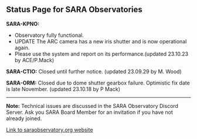 ## Status Page for SARA Observatories

**SARA-KPNO:** 
- Observatory fully functional.
- UPDATE The ARC camera has a new iris shutter and is now operational again.
- Please use the system and report on its performance.(updated 23.10.23 by ACE/P.Mack)

**SARA-CTIO:** Closed until further notice. (updated 23.09.29 by M. Wood)

**SARA-ORM:**  Closed due to dome shutter gearbox failure. Optimistic fix date is late November. (updated 23.10.18 by P Mack)

---

**Note:** Technical issues are discussed in the SARA Observatory Discord Server.  Ask you SARA Board Member for an invitation if you have not already joined.

[Link to saraobservatory.org website](https://saraobservatory.org)

